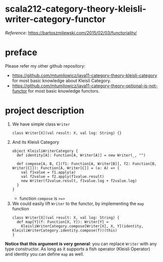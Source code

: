 # scala212-category-theory-kleisli-writer-category-functor
_Reference_: https://bartoszmilewski.com/2015/02/03/functoriality/  

# preface
Please refer my other github repository: 
* https://github.com/mtumilowicz/java11-category-theory-kleisli-category
for most basic knowledge about Kleisli Category.
* https://github.com/mtumilowicz/java11-category-theory-optional-is-not-functor
for most basic knowledge functors.

# project description
1. We have simple class `Writer`
    ```
    class Writer[X](val result: X, val log: String) {}
    ```
1. And its Kleisli Category
    ```
    object KleisliWriterCategory {
      def identity[A]: Function[A, Writer[A]] = new Writer(_, "")
    
      def compose[A, B, C](f1: Function[A, Writer[B]], f2: Function[B, Writer[C]]): Function[A, Writer[C]] = (a: A) => {
        val f1value = f1.apply(a)
        val f2value = f2.apply(f1value.result)
        new Writer(f2value.result, f1value.log + f2value.log)
      }
    }
    ```
    * function `compose` is `>=>`
1. We could easily lift `Writer` to the functor, by implementing
the `map` function
    ```
    class Writer[X](val result: X, val log: String) {
      def map[Y](f: Function[X, Y]): Writer[Y] = 
        KleisliWriterCategory.compose[Writer[X], X, Y](identity, KleisliWriterCategory.identity.compose(f))(this)
    }
    ```
    
**Notice that this argument is very general**: you can replace 
`Writer` with any type constructor. As long as it supports a 
fish operator (Kleisli Operator) and identity you can define `map` as well.
